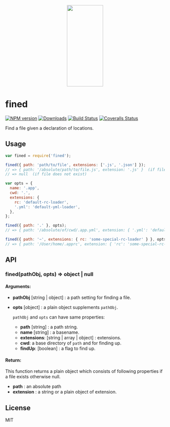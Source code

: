 <p align="center">
  <a href="http://gulpjs.com">
    <img height="257" width="114" src="https://raw.githubusercontent.com/gulpjs/artwork/master/gulp-2x.png">
  </a>
</p>

# fined

[![NPM version][npm-image]][npm-url] [![Downloads][downloads-image]][npm-url] [![Build Status][ci-image]][ci-url] [![Coveralls Status][coveralls-image]][coveralls-url]

Find a file given a declaration of locations.

## Usage

```js
var fined = require('fined');

fined({ path: 'path/to/file', extensions: ['.js', '.json'] });
// => { path: '/absolute/path/to/file.js', extension: '.js' }  (if file exists)
// => null  (if file does not exist)

var opts = {
  name: '.app',
  cwd: '.',
  extensions: {
    rc: 'default-rc-loader',
    '.yml': 'default-yml-loader',
  },
};

fined({ path: '.' }, opts);
// => { path: '/absolute/of/cwd/.app.yml', extension: { '.yml': 'default-yml-loader' } }

fined({ path: '~', extensions: { rc: 'some-special-rc-loader' } }, opts);
// => { path: '/User/home/.apprc', extension: { 'rc': 'some-special-rc-loader' } }
```

## API

### fined(pathObj, opts) => object | null

#### Arguments:

- **pathObj** [string | object] : a path setting for finding a file.
- **opts** [object] : a plain object supplements `pathObj`.

  `pathObj` and `opts` can have same properties:

  - **path** [string] : a path string.
  - **name** [string] : a basename.
  - **extensions**: [string | array | object] : extensions.
  - **cwd**: a base directory of `path` and for finding up.
  - **findUp**: [boolean] : a flag to find up.

#### Return:

This function returns a plain object which consists of following properties if a file exists otherwise null.

- **path** : an absolute path
- **extension** : a string or a plain object of extension.

## License

MIT

<!-- prettier-ignore-start -->
[downloads-image]: https://img.shields.io/npm/dm/fined.svg?style=flat-square
[npm-url]: https://www.npmjs.com/package/fined
[npm-image]: https://img.shields.io/npm/v/fined.svg?style=flat-square

[ci-url]: https://github.com/gulpjs/fined/actions?query=workflow:dev
[ci-image]: https://img.shields.io/github/workflow/status/gulpjs/fined/dev?style=flat-square

[coveralls-url]: https://coveralls.io/r/gulpjs/fined
[coveralls-image]: https://img.shields.io/coveralls/gulpjs/fined/master.svg
<!-- prettier-ignore-end -->
